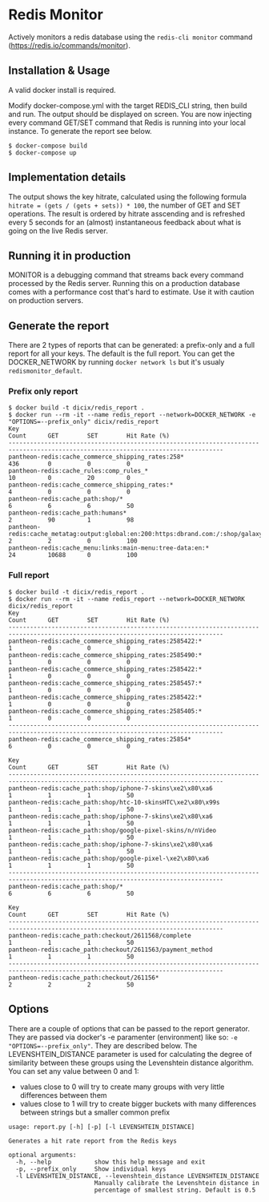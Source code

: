# Redis Monitor
Actively monitors a redis database using the `redis-cli monitor` command (https://redis.io/commands/monitor).

## Installation & Usage
A valid docker install is required. 

Modify docker-compose.yml with the target REDIS_CLI string, then build and run. The output should be displayed on screen. You are now injecting every command GET/SET command that Redis is running into your local instance. To generate the report see below.

```
$ docker-compose build
$ docker-compose up
```

## Implementation details
The output shows the key hitrate, calculated using the following formula `hitrate = (gets / (gets + sets)) * 100`, the number of GET and SET operations. The result is ordered by hitrate asscending and is refreshed every 5 seconds for an (almost) instantaneous feedback about what is going on the live Redis server.

## Running it in production
MONITOR is a debugging command that streams back every command processed by the Redis server. Running this on a production database comes with a performance cost that's hard to estimate. Use it with caution on production servers.

## Generate the report
There are 2 types of reports that can be generated: a prefix-only and a full report for all your keys. The default is the full report. You can get the DOCKER_NETWORK by running `docker network ls` but it's usualy `redismonitor_default`.

### Prefix only report

```
$ docker build -t dicix/redis_report .
$ docker run --rm -it --name redis_report --network=DOCKER_NETWORK -e "OPTIONS=--prefix_only" dicix/redis_report
Key                                                                                        Count      GET        SET        Hit Rate (%)
----------------------------------------------------------------------------------------------------------------------------------
pantheon-redis:cache_commerce_shipping_rates:258*                                          436        0          0          0          
pantheon-redis:cache_rules:comp_rules_*                                                    10         0          20         0          
pantheon-redis:cache_commerce_shipping_rates:*                                             4          0          0          0          
pantheon-redis:cache_path:shop/*                                                           6          6          6          50         
pantheon-redis:cache_path:humans*                                                          2          90         1          98         
pantheon-redis:cache_metatag:output:global:en:200:https:dbrand.com:/:shop/galaxy...*       2          2          0          100             
pantheon-redis:cache_menu:links:main-menu:tree-data:en:*                                   24         10688      0          100   
```
### Full report

```
$ docker build -t dicix/redis_report .
$ docker run --rm -it --name redis_report --network=DOCKER_NETWORK dicix/redis_report
Key                                                                                        Count      GET        SET        Hit Rate (%)
----------------------------------------------------------------------------------------------------------------------------------
pantheon-redis:cache_commerce_shipping_rates:2585422:*                                     1          0          0          0         
pantheon-redis:cache_commerce_shipping_rates:2585490:*                                     1          0          0          0         
pantheon-redis:cache_commerce_shipping_rates:2585422:*                                     1          0          0          0         
pantheon-redis:cache_commerce_shipping_rates:2585457:*                                     1          0          0          0         
pantheon-redis:cache_commerce_shipping_rates:2585422:*                                     1          0          0          0         
pantheon-redis:cache_commerce_shipping_rates:2585405:*                                     1          0          0          0         
----------------------------------------------------------------------------------------------------------------------------------
pantheon-redis:cache_commerce_shipping_rates:25854*                                        6          0          0          0 

Key                                                                                        Count      GET        SET        Hit Rate (%)
----------------------------------------------------------------------------------------------------------------------------------
pantheon-redis:cache_path:shop/iphone-7-skins\xe2\x80\xa6                                  1          1          1          50        
pantheon-redis:cache_path:shop/htc-10-skinsHTC\xe2\x80\x99s                                1          1          1          50        
pantheon-redis:cache_path:shop/iphone-7-skins\xe2\x80\xa6                                  1          1          1          50        
pantheon-redis:cache_path:shop/google-pixel-skins/n/nVideo                                 1          1          1          50        
pantheon-redis:cache_path:shop/iphone-7-skins\xe2\x80\xa6                                  1          1          1          50        
pantheon-redis:cache_path:shop/google-pixel-\xe2\x80\xa6                                   1          1          1          50        
----------------------------------------------------------------------------------------------------------------------------------
pantheon-redis:cache_path:shop/*                                                           6          6          6          50         

Key                                                                                        Count      GET        SET        Hit Rate (%)
----------------------------------------------------------------------------------------------------------------------------------
pantheon-redis:cache_path:checkout/2611568/complete                                        1          1          1          50        
pantheon-redis:cache_path:checkout/2611563/payment_method                                  1          1          1          50        
----------------------------------------------------------------------------------------------------------------------------------
pantheon-redis:cache_path:checkout/261156*                                                 2          2          2          50 
```

## Options
There are a couple of options that can be passed to the report generator. They are passed via docker's -e paramenter (environment) like so: `-e "OPTIONS=--prefix_only"`. They are described below. The LEVENSHTEIN_DISTANCE parameter is used for calculating the degree of similarity between these groups using the Levenshtein distance algorithm. You can set any value between 0 and 1:

* values close to 0 will try to create many groups with very little differences between them 
* values close to 1 will try to create bigger buckets with many differences between strings but a smaller common prefix

```
usage: report.py [-h] [-p] [-l LEVENSHTEIN_DISTANCE]

Generates a hit rate report from the Redis keys

optional arguments:
  -h, --help            show this help message and exit
  -p, --prefix_only     Show individual keys
  -l LEVENSHTEIN_DISTANCE, --levenshtein_distance LEVENSHTEIN_DISTANCE
                        Manually calibrate the Levenshtein distance in
                        percentage of smallest string. Default is 0.5
```
